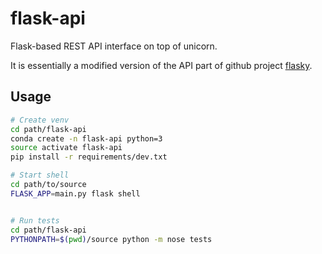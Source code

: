 # flask-api

Flask-based REST API interface on top of unicorn.

It is essentially a modified version of the API part of github project [flasky].

## Usage

```bash
# Create venv
cd path/flask-api
conda create -n flask-api python=3
source activate flask-api
pip install -r requirements/dev.txt

# Start shell
cd path/to/source
FLASK_APP=main.py flask shell


# Run tests
cd path/flask-api
PYTHONPATH=$(pwd)/source python -m nose tests

```

[flasky]:https://github.com/miguelgrinberg/flasky
